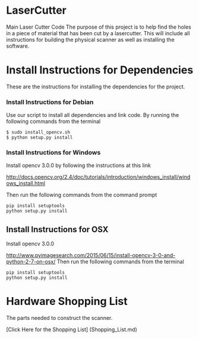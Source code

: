 # LaserCutter
Main Laser Cutter Code
The purpose of this project is to help find the holes in a piece of material that has been cut by a lasercutter.
This will include all instructions for building the physical scanner as well as installing the software.

# Install Instructions for Dependencies
These are the instructions for installing the dependencies for the project.
### Install Instructions for Debian
Use our script to install all dependencies and link code. By running the following commands from the terminal
```
$ sudo install_opencv.sh
$ python setup.py install
```

### Install Instructions for Windows
Install opencv 3.0.0 by following the instructions at this link

http://docs.opencv.org/2.4/doc/tutorials/introduction/windows_install/windows_install.html

Then run the following commands from the command prompt
```
pip install setuptools
python setup.py install
```

## Install Instructions for OSX
Install opencv 3.0.0

http://www.pyimagesearch.com/2015/06/15/install-opencv-3-0-and-python-2-7-on-osx/
Then run the following commands from the terminal
```
pip install setuptools
python setup.py install
```

# Hardware Shopping List
The parts needed to construct the scanner.

[Click Here for the Shopping List] (Shopping_List.md)
